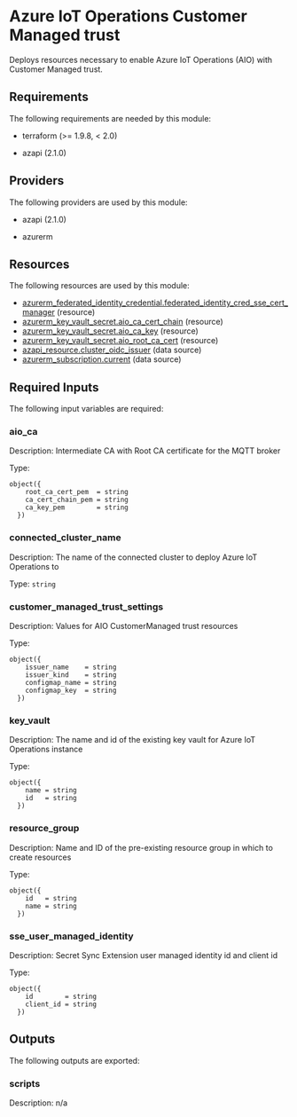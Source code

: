 <!-- BEGIN_TF_DOCS -->
# Azure IoT Operations Customer Managed trust

Deploys resources necessary to enable Azure IoT Operations (AIO) with Customer Managed trust.

## Requirements

The following requirements are needed by this module:

- terraform (>= 1.9.8, < 2.0)

- azapi (2.1.0)

## Providers

The following providers are used by this module:

- azapi (2.1.0)

- azurerm

## Resources

The following resources are used by this module:

- [azurerm_federated_identity_credential.federated_identity_cred_sse_cert_manager](https://registry.terraform.io/providers/hashicorp/azurerm/latest/docs/resources/federated_identity_credential) (resource)
- [azurerm_key_vault_secret.aio_ca_cert_chain](https://registry.terraform.io/providers/hashicorp/azurerm/latest/docs/resources/key_vault_secret) (resource)
- [azurerm_key_vault_secret.aio_ca_key](https://registry.terraform.io/providers/hashicorp/azurerm/latest/docs/resources/key_vault_secret) (resource)
- [azurerm_key_vault_secret.aio_root_ca_cert](https://registry.terraform.io/providers/hashicorp/azurerm/latest/docs/resources/key_vault_secret) (resource)
- [azapi_resource.cluster_oidc_issuer](https://registry.terraform.io/providers/Azure/azapi/2.1.0/docs/data-sources/resource) (data source)
- [azurerm_subscription.current](https://registry.terraform.io/providers/hashicorp/azurerm/latest/docs/data-sources/subscription) (data source)

## Required Inputs

The following input variables are required:

### aio\_ca

Description: Intermediate CA with Root CA certificate for the MQTT broker

Type:

```hcl
object({
    root_ca_cert_pem  = string
    ca_cert_chain_pem = string
    ca_key_pem        = string
  })
```

### connected\_cluster\_name

Description: The name of the connected cluster to deploy Azure IoT Operations to

Type: `string`

### customer\_managed\_trust\_settings

Description: Values for AIO CustomerManaged trust resources

Type:

```hcl
object({
    issuer_name    = string
    issuer_kind    = string
    configmap_name = string
    configmap_key  = string
  })
```

### key\_vault

Description: The name and id of the existing key vault for Azure IoT Operations instance

Type:

```hcl
object({
    name = string
    id   = string
  })
```

### resource\_group

Description: Name and ID of the pre-existing resource group in which to create resources

Type:

```hcl
object({
    id   = string
    name = string
  })
```

### sse\_user\_managed\_identity

Description: Secret Sync Extension user managed identity id and client id

Type:

```hcl
object({
    id        = string
    client_id = string
  })
```

## Outputs

The following outputs are exported:

### scripts

Description: n/a
<!-- END_TF_DOCS -->
